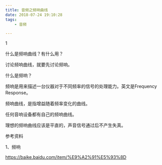 ```yaml
---
title: 音频之频响曲线
date: 2018-07-24 19:10:28
tags:
	- 音频

---
```


1

什么是频响曲线？有什么用？

讨论频响曲线，就要先讨论频响。

什么是频响？

频响是用来描述一台仪器对于不同频率的信号的处理能力。英文是Frequency Response。

频响曲线，是指增益随着频率变化的曲线。

任何音响设备都有自己的频响曲线。

理想的频响曲线应该是平直的，声音信号通过后不产生失真。



参考资料

1、频响

https://baike.baidu.com/item/%E9%A2%91%E5%93%8D


